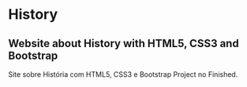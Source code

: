 # History
Website about History with HTML5, CSS3 and Bootstrap
-----------------------------------------------------
Site sobre História com HTML5, CSS3 e Bootstrap
Project no Finished.
